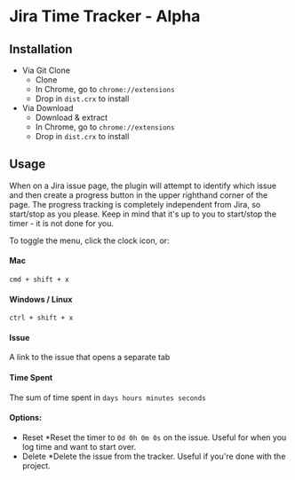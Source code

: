 # Jira Time Tracker - Alpha

## Installation
* Via Git Clone
  * Clone
  * In Chrome, go to `chrome://extensions`
  * Drop in `dist.crx` to install
* Via Download
  * Download & extract
  * In Chrome, go to `chrome://extensions`
  * Drop in `dist.crx` to install

## Usage

When on a Jira issue page, the plugin will attempt to identify which issue and then create a progress button in the upper righthand corner of the page.
The progress tracking is completely independent from Jira, so start/stop as you please.
Keep in mind that it's up to you to start/stop the timer - it is not done for you.

To toggle the menu, click the clock icon, or:

#### Mac
`cmd + shift + x`

#### Windows / Linux
`ctrl + shift + x`

#### Issue #
A link to the issue that opens a separate tab

#### Time Spent
The sum of time spent in `days hours minutes seconds`

#### Options:
* Reset
  *Reset the timer to `0d 0h 0m 0s` on the issue. Useful for when you log time and want to start over.
* Delete
  *Delete the issue from the tracker. Useful if you're done with the project.
